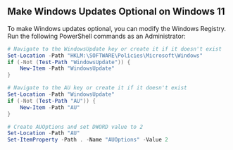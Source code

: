 ## Make Windows Updates Optional on Windows 11
To make Windows updates optional, you can modify the Windows Registry. Run the following PowerShell commands as an Administrator:

```powershell
# Navigate to the WindowsUpdate key or create it if it doesn't exist
Set-Location -Path "HKLM:\SOFTWARE\Policies\Microsoft\Windows"
if (-Not (Test-Path "WindowsUpdate")) {
    New-Item -Path "WindowsUpdate"
}

# Navigate to the AU key or create it if it doesn't exist
Set-Location -Path "WindowsUpdate"
if (-Not (Test-Path "AU")) {
    New-Item -Path "AU"
}

# Create AUOptions and set DWORD value to 2
Set-Location -Path "AU"
Set-ItemProperty -Path . -Name "AUOptions" -Value 2
```